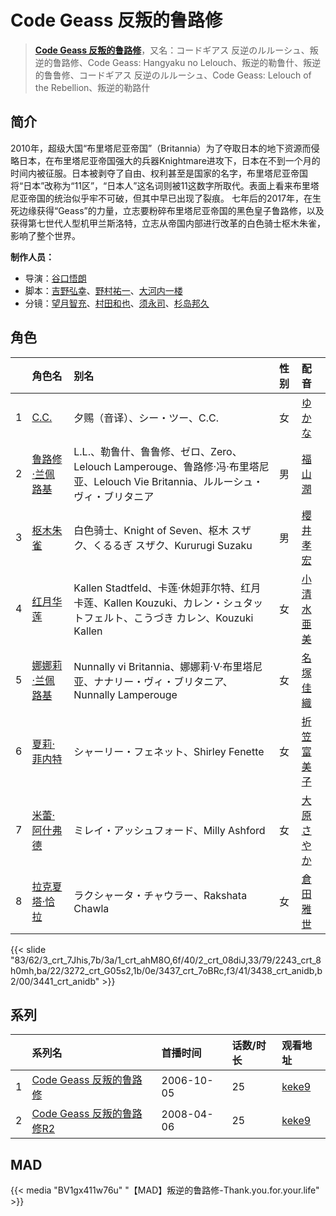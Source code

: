 # Code Geass 反叛的鲁路修


> <u>**[Code Geass 反叛的鲁路修](http://bgm.tv/subject/793)**</u>，又名：コードギアス 反逆のルルーシュ、叛逆的鲁路修、Code Geass: Hangyaku no Lelouch、叛逆的勒鲁什、叛逆的鲁鲁修、コードギアス 反逆のルルーシュ、Code Geass: Lelouch of the Rebellion、叛逆的勒路什

## 简介


2010年，超级大国“布里塔尼亚帝国”（Britannia）为了夺取日本的地下资源而侵略日本，在布里塔尼亚帝国强大的兵器Knightmare进攻下，日本在不到一个月的时间内被征服。日本被剥夺了自由、权利甚至是国家的名字，布里塔尼亚帝国将“日本”改称为“11区”，“日本人”这名词则被11这数字所取代。表面上看来布里塔尼亚帝国的统治似乎牢不可破，但其中早已出现了裂痕。
七年后的2017年，在生死边缘获得“Geass”的力量，立志要粉碎布里塔尼亚帝国的黑色皇子鲁路修，以及获得第七世代人型机甲兰斯洛特，立志从帝国内部进行改革的白色骑士枢木朱雀，影响了整个世界。

**制作人员：**
- 导演：[谷口悟朗](http://bgm.tv/person/185)
- 脚本：[吉野弘幸](http://bgm.tv/person/1723)、[野村祐一](http://bgm.tv/person/9240)、[大河内一楼](http://bgm.tv/person/389)
- 分镜：[望月智充](http://bgm.tv/person/581)、[村田和也](http://bgm.tv/person/2682)、[须永司](http://bgm.tv/person/573)、[杉岛邦久](http://bgm.tv/person/949)

## 角色

|     |   角色名   |   别名  | 性别 |  配音  |
|:--- |:------  |:----      |:---  |:--   |
| 1 | [C.C.](http://bgm.tv/character/3) | 夕赐（音译）、シー・ツー、C.C. | 女 | [ゆかな](http://bgm.tv/person/3824) |
| 2 | [鲁路修·兰佩路基](http://bgm.tv/character/1) | L.L.、勒鲁什、鲁鲁修、ゼロ、Zero、Lelouch Lamperouge、鲁路修·冯·布里塔尼亚、Lelouch Vie Britannia、ルルーシュ・ヴィ・ブリタニア | 男 | [福山潤](http://bgm.tv/person/3818) |
| 3 | [枢木朱雀](http://bgm.tv/character/2) | 白色骑士、Knight of Seven、枢木 スザク、くるるぎ スザク、Kururugi Suzaku | 男 | [櫻井孝宏](http://bgm.tv/person/4015) |
| 4 | [红月华莲](http://bgm.tv/character/2243) | Kallen Stadtfeld、卡莲·休妲菲尔特、红月卡莲、Kallen Kouzuki、カレン・シュタットフェルト、こうづき カレン、Kouzuki Kallen | 女 | [小清水亜美](http://bgm.tv/person/4474) |
| 5 | [娜娜莉·兰佩路基](http://bgm.tv/character/3272) | Nunnally vi Britannia、娜娜莉·V·布里塔尼亚、ナナリー・ヴィ・ブリタニア、Nunnally Lamperouge | 女 | [名塚佳織](http://bgm.tv/person/3922) |
| 6 | [夏莉·菲内特](http://bgm.tv/character/3437) | シャーリー・フェネット、Shirley Fenette | 女 | [折笠富美子](http://bgm.tv/person/4042) |
| 7 | [米蕾·阿什弗德](http://bgm.tv/character/3438) | ミレイ・アッシュフォード、Milly Ashford | 女 | [大原さやか](http://bgm.tv/person/3890) |
| 8 | [拉克夏塔·恰拉](http://bgm.tv/character/3441) | ラクシャータ・チャウラー、Rakshata Chawla | 女 | [倉田雅世](http://bgm.tv/person/3957) |

{{< slide "83/62/3_crt_7Jhis,7b/3a/1_crt_ahM8O,6f/40/2_crt_08diJ,33/79/2243_crt_8h0mh,ba/22/3272_crt_G05s2,1b/0e/3437_crt_7oBRc,f3/41/3438_crt_anidb,b2/00/3441_crt_anidb" >}}

## 系列

|     | 系列名                 | 首播时间       | 话数/时长 | 观看地址                                                    |
| :-- | :------------------ | :--------- | :---- | :------------------------------------------------------ |
| 1   |[Code Geass 反叛的鲁路修](https://bgm.tv/subject/793)| 2006-10-05 | 25    | [keke9](https://www.keke9.app/play/22150-4-163634.html) |
| 2   |[Code Geass 反叛的鲁路修R2](https://bgm.tv/subject/8)| 2008-04-06 | 25    | [keke9](https://www.keke9.app/play/22149-4-163609.html) |


## MAD

{{< media  "BV1gx411w76u"
"【MAD】叛逆的鲁路修-Thank.you.for.your.life"  >}}
